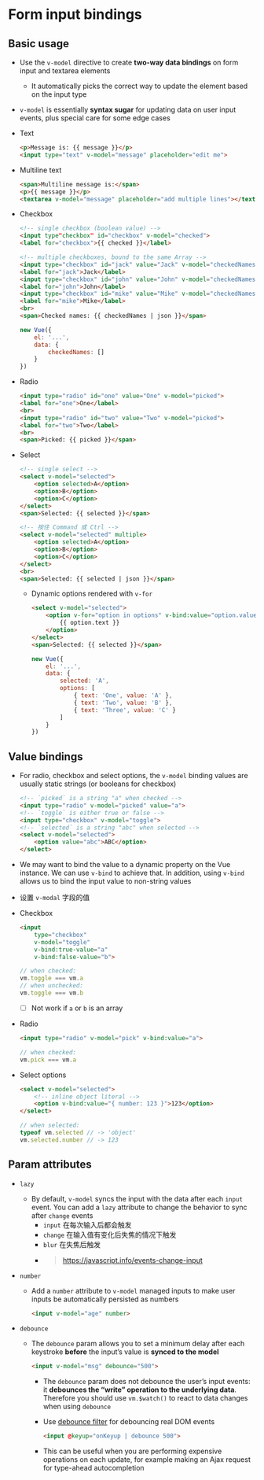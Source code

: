 # Form input bindings
## Basic usage
- Use the `v-model` directive to create **two-way data bindings** on form input and textarea elements
    - It automatically picks the correct way to update the element based on the input type
- `v-model` is essentially **syntax sugar** for updating data on user input events, plus special care for some edge cases
- Text
	
    ```html
    <p>Message is: {{ message }}</p>
    <input type="text" v-model="message" placeholder="edit me">
    ```

- Multiline text
	
    ```html
    <span>Multiline message is:</span>
    <p>{{ message }}</p>
    <textarea v-model="message" placeholder="add multiple lines"></textarea>
    ```

- Checkbox
	
    ```html
    <!-- single checkbox (boolean value) -->
    <input type"checkbox" id="checkbox" v-model="checked">
    <label for="checkbox">{{ checked }}</label>

    <!-- multiple checkboxes, bound to the same Array -->
    <input type="checkbox" id="jack" value="Jack" v-model="checkedNames">
    <label for="jack">Jack</label>
    <input type="checkbox" id="john" value="John" v-model="checkedNames">
    <label for="john">John</label>
    <input type="checkbox" id="mike" value="Mike" v-model="checkedNames">
    <label for="mike">Mike</label>
    <br>
    <span>Checked names: {{ checkedNames | json }}</span>
    ```
	
    ```js
    new Vue({
        el: '...',
        data: {
            checkedNames: []
        }
    })
    ```

- Radio
	
    ```html
    <input type="radio" id="one" value="One" v-model="picked">
    <label for="one">One</label>
    <br>
    <input type="radio" id="two" value="Two" v-model="picked">
    <label for="two">Two</label>
    <br>
    <span>Picked: {{ picked }}</span>
    ```

- Select
	
    ```html
    <!-- single select -->
    <select v-model="selected">
        <option selected>A</option>
        <option>B</option>
        <option>C</option>
    </select>
    <span>Selected: {{ selected }}</span>

    <!-- 按住 Command 或 Ctrl -->
    <select v-model="selected" multiple>
        <option selected>A</option>
        <option>B</option>
        <option>C</option>
    </select>
    <br>
    <span>Selected: {{ selected | json }}</span>
    ```

    - Dynamic options rendered with `v-for`
    	
        ```html
        <select v-model="selected">
            <option v-for="option in options" v-bind:value="option.value">
                {{ option.text }}
            </option>
        </select>
        <span>Selected: {{ selected }}</span>
        ```
    	
        ```js
        new Vue({
            el: '...',
            data: {
                selected: 'A',
                options: [
                    { text: 'One', value: 'A' },
                    { text: 'Two', value: 'B' },
                    { text: 'Three', value: 'C' }
                ]
            }
        })
        ```
    
## Value bindings
- For radio, checkbox and select options, the `v-model` binding values are usually static strings (or booleans for checkbox)
	
    ```html
    <!-- `picked` is a string "a" when checked -->
    <input type="radio" v-model="picked" value="a">
    <!-- `toggle` is either true or false -->
    <input type="checkbox" v-model="toggle">
    <!-- `selected` is a string "abc" when selected -->
    <select v-model="selected">
        <option value="abc">ABC</option>
    </select>
    ```

- We may want to bind the value to a dynamic property on the Vue instance. We can use `v-bind` to achieve that. In addition, using `v-bind` allows us to bind the input value to non-string values
- 设置 `v-modal` 字段的值
- Checkbox
	
    ```html
    <input
        type="checkbox"
        v-model="toggle"
        v-bind:true-value="a"
        v-bind:false-value="b">
    ```
	
    ```js
    // when checked:
    vm.toggle === vm.a
    // when unchecked:
    vm.toggle === vm.b
    ```

    - [ ] Not work if `a` or `b` is an array
- Radio
	
    ```html
    <input type="radio" v-model="pick" v-bind:value="a">
    ```
	
    ```js
    // when checked:
    vm.pick === vm.a
    ```

- Select options
	
    ```html
    <select v-model="selected">
        <!-- inline object literal -->
        <option v-bind:value="{ number: 123 }">123</option>
    </select>
    ```
	
    ```js
    // when selected:
    typeof vm.selected // -> 'object'
    vm.selected.number // -> 123
    ```

## Param attributes
- `lazy`
    - By default, `v-model` syncs the input with the data after each `input` event. You can add a `lazy` attribute to change the behavior to sync after `change` events
      - `input` 在每次输入后都会触发
      - `change` 在输入值有变化后失焦的情况下触发
      - `blur` 在失焦后触发
      - > https://javascript.info/events-change-input
- `number`
    - Add a `number` attribute to `v-model` managed inputs to make user inputs be automatically persisted as numbers
    	
        ```html
        <input v-model="age" number>
        ```
    
- `debounce`
    - The `debounce` param allows you to set a minimum delay after each keystroke **before** the input’s value is **synced to the model**
    	
        ```html
        <input v-model="msg" debounce="500">
        ```
    
        - The `debounce` param does not debounce the user’s input events: it **debounces the “write” operation to the underlying data**. Therefore you should use `vm.$watch()` to react to data changes when using `debounce`
        - Use [debounce filter](https://v1.vuejs.org/api/#debounce) for debouncing real DOM events
        	
            ```html
            <input @keyup="onKeyup | debounce 500">
            ```
        
        - This can be useful when you are performing expensive operations on each update, for example making an Ajax request for type-ahead autocompletion
